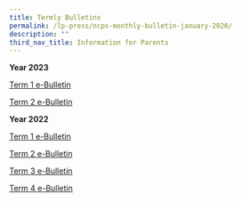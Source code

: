 ```yaml
---
title: Termly Bulletins
permalink: /lp-press/ncps-monthly-bulletin-january-2020/
description: ""
third_nav_title: Information for Parents
---
```

**Year 2023**

[Term 1 e-Bulletin](https://tinyurl.com/NCPS2023T1BULLETIN)


[Term 2 e-Bulletin](https://online.flipbuilder.com/ncps/wtkz/)


**Year 2022**

[Term 1 e-Bulletin](/files/Termly%20Bulletin/2022-Term-1-e-Bulletin.pdf)

[Term 2 e-Bulletin](/files/Termly%20Bulletin/2022-Term-2-e-Bulletin.pdf)

[Term 3 e-Bulletin](/files/Termly%20Bulletin/2022%20Term%203%20e-Bulletin.pdf)

[Term 4 e-Bulletin](/files/Termly%20Bulletin/2022%20Term%204%20e-Bulletin.pdf)